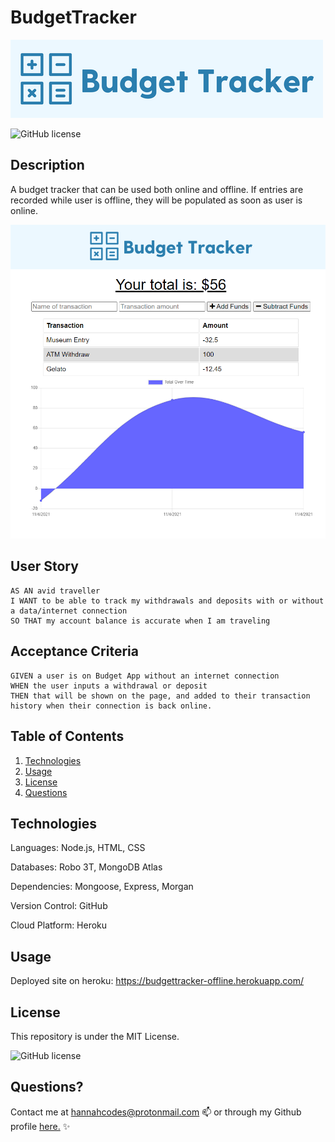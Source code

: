# BudgetTracker
![Logo](./public/img/logowbackground.png)


![GitHub license](https://img.shields.io/badge/license-MIT-blue.svg)

## Description


A budget tracker that can be used both online and offline. If entries are recorded while user is offline, they will be populated as soon as user is online.

![Screenshot](./public/img/screenshot.png)

## User Story
 
```
AS AN avid traveller
I WANT to be able to track my withdrawals and deposits with or without a data/internet connection
SO THAT my account balance is accurate when I am traveling

```

## Acceptance Criteria

```
GIVEN a user is on Budget App without an internet connection
WHEN the user inputs a withdrawal or deposit
THEN that will be shown on the page, and added to their transaction history when their connection is back online.
```



## Table of Contents
1. [Technologies](##Technologies)
2. [Usage](##Usage)
3. [License](##License)
4. [Questions](##Questions)


## Technologies

Languages: Node.js, HTML, CSS

Databases: Robo 3T, MongoDB Atlas

Dependencies: Mongoose, Express, Morgan

Version Control: GitHub

Cloud Platform: Heroku

## Usage

Deployed site on heroku: https://budgettracker-offline.herokuapp.com/


## License

This repository is under the MIT License.

![GitHub license](https://img.shields.io/badge/license-MIT-blue.svg)


## Questions?

Contact me at hannahcodes@protonmail.com 📫 or through my Github profile [here.](https://github.com/hannahnmcdonald) ✨


